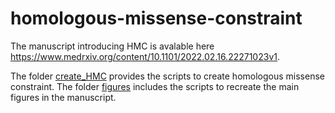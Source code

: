 # homologous-missense-constraint
The manuscript introducing HMC is avalable here https://www.medrxiv.org/content/10.1101/2022.02.16.22271023v1. 

The folder [create_HMC](https://github.com/ImperialCardioGenetics/homologous-missense-constraint/tree/main/create_HMC) provides the scripts to create homologous missense constraint. The folder [figures](https://github.com/ImperialCardioGenetics/homologous-missense-constraint/tree/main/figures) includes the scripts to recreate the main figures in the manuscript. 

